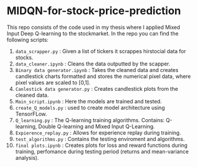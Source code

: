 # MIDQN-for-stock-price-prediction

This repo consists of the code used in my thesis where I applied Mixed Input Deep Q-learning to the stockmarket. In the repo you can find the following scripts:

1) `data_scrapper.py` : Given a list of tickers it scrappes hirstocial data for stocks. 
2) `data_cleaner.ipynb` : Cleans the data outputted by the scapper.
3) `Binary data generator.ipynb` : Takes the cleaned data and creates candlestick charts formatted and stores the numerical pixel data, where pixel values are scaled to [0,1].
4) `Canlestick data generator.py` : Creates candlestick plots from the cleaned data. 
5) `Main_script.ipynb` : Here the models are trained and tested.
6) `create_Q_models.py` : used to create model architecture using TensorFLow.
7) `Q_learning.py` : The Q-learning training algorithms. Contains: Q-learning, Double Q-learning and Mixed Input Q-Learning.
8) `Expierence_replay.py` : Allows for experience replay during training.
9) `test_algorithms.py` : Contains the testing enviroment and algorithms.
10) `final plots.ipynb` : Creates plots for loss and reward functions during training, perfomance during testing period (returns and mean-variance analysis).
